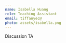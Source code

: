 ```yaml
---
name: Isabella Huang
role: Teaching Assistant
email: tiffanyec@
photo: assets/isabella.png
---
```


Discussion TA
